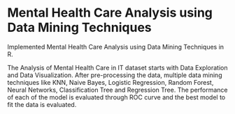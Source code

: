 # Mental Health Care Analysis using Data Mining Techniques
Implemented Mental Health Care Analysis using Data Mining Techniques in R.

The Analysis of Mental Health Care in IT dataset starts with Data Exploration and Data Visualization. After pre-processing the data, multiple data mining techniques like KNN, Naive Bayes, Logistic Regression, Random Forest, Neural Networks, Classification Tree and Regression Tree. The performance of each of the model is evaluated through ROC curve and the best model to fit the data is evaluated.
